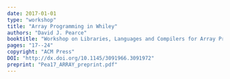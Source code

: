 ```yaml
---
date: 2017-01-01
type: "workshop"
title: "Array Programming in Whiley"
authors: "David J. Pearce"
booktitle: "Workshop on Libraries, Languages and Compilers for Array Programming (ARRAY)"
pages: "17--24"
copyright: "ACM Press"
DOI: "http://dx.doi.org/10.1145/3091966.3091972"
preprint: "Pea17_ARRAY_preprint.pdf"
---
```


